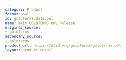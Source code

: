 ```yaml
---
category: Product
format: owl
id: goldterms.data.owl
name: main GOLDTERMS OWL release
original_source:
- goldterms
secondary_source:
- goldterms
product_url: https://w3id.org/goldterms/goldterms.owl
layout: product_detail
---
```

